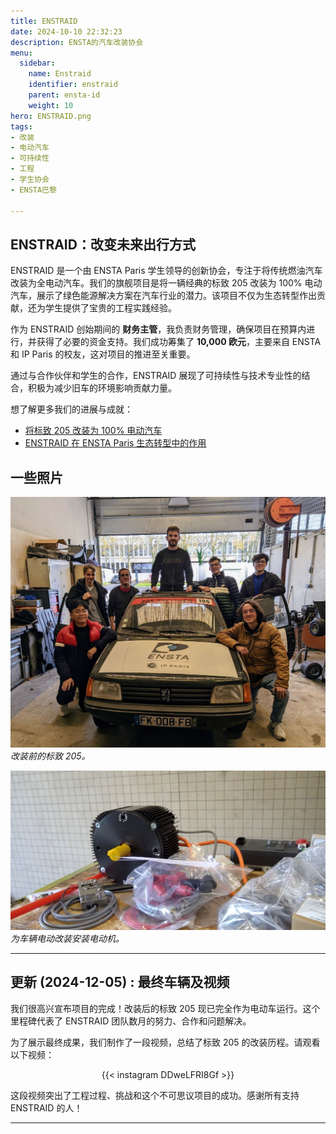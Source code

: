 ```yaml
---
title: ENSTRAID
date: 2024-10-10 22:32:23
description: ENSTA的汽车改装协会
menu:
  sidebar:
    name: Enstraid
    identifier: enstraid
    parent: ensta-id
    weight: 10
hero: ENSTRAID.png
tags:
- 改装
- 电动汽车
- 可持续性
- 工程
- 学生协会
- ENSTA巴黎

---
```


## ENSTRAID：改变未来出行方式

ENSTRAID 是一个由 ENSTA Paris 学生领导的创新协会，专注于将传统燃油汽车改装为全电动汽车。我们的旗舰项目是将一辆经典的标致 205 改装为 100% 电动汽车，展示了绿色能源解决方案在汽车行业的潜力。该项目不仅为生态转型作出贡献，还为学生提供了宝贵的工程实践经验。

作为 ENSTRAID 创始期间的 **财务主管**，我负责财务管理，确保项目在预算内进行，并获得了必要的资金支持。我们成功筹集了 **10,000 欧元**，主要来自 ENSTA 和 IP Paris 的校友，这对项目的推进至关重要。

通过与合作伙伴和学生的合作，ENSTRAID 展现了可持续性与技术专业性的结合，积极为减少旧车的环境影响贡献力量。

想了解更多我们的进展与成就：
- [将标致 205 改装为 100% 电动汽车](https://www.ensta.org/fr/news/retrofit-transformer-une-peugeot-205-thermique-en-vehicule-100-electrique-537)
- [ENSTRAID 在 ENSTA Paris 生态转型中的作用](https://www.ensta-paris.fr/fr/enstraid-transition-ecologique-sur-bonne-voie)

## 一些照片

![改装前的标致 205](peugeot205.jpg)
*改装前的标致 205。*

![ENSTA 学生参与项目](motor.jpg)
*为车辆电动改装安装电动机。*

---

## **更新 (2024-12-05) : 最终车辆及视频**

我们很高兴宣布项目的完成！改装后的标致 205 现已完全作为电动车运行。这个里程碑代表了 ENSTRAID 团队数月的努力、合作和问题解决。

为了展示最终成果，我们制作了一段视频，总结了标致 205 的改装历程。请观看以下视频：

<div style="display: flex; justify-content: center;">
  {{< instagram DDweLFRI8Gf >}}
</div>

这段视频突出了工程过程、挑战和这个不可思议项目的成功。感谢所有支持 ENSTRAID 的人！

---
